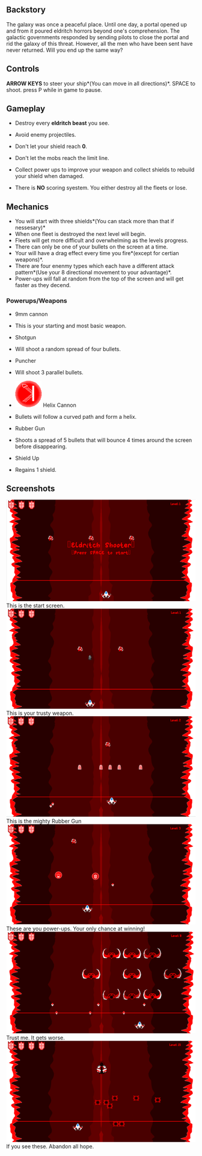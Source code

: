 ## Backstory
The galaxy was once a peaceful place. Until one day, a portal opened up 
and from it poured eldritch horrors beyond one's comprehension. The galactic 
governments responded by sending pilots to close the portal and rid the 
galaxy of this threat. However, all the men who have been sent have 
never returned. Will you end up the same way?

## Controls
**ARROW KEYS** to steer your ship*(You can move in all directions)*.
SPACE to shoot.
press P while in game to pause.

## Gameplay
* Destroy every **eldritch beast** you see.
* Avoid enemy projectiles.

* Don't let your shield reach **0**.
* Don't let the mobs reach the limit line.
* Collect power ups to improve your weapon and collect shields to rebuild your shield when damaged.

* There is **NO** scoring syestem. You either destroy all the fleets or lose. 

## Mechanics

* You will start with three shields*(You can stack more than that if nessesary)*
* When one fleet is destroyed the next level will begin.
* Fleets will get more difficult and overwhelming as the levels progress. 
* There can only be one of your bullets on the screen at a time.
* Your will have a drag effect every time you fire*(except for certian weapons)*.
* There are four enenmy types which each have a different attack pattern*(Use your 8 directional movement to your advantage)*.
* Power-ups will fall at random from the top of the screen and will get faster as they decend.

### Powerups/Weapons
* 9mm cannon
- This is your starting and most basic weapon.
* Shotgun
- Will shoot a random spread of four bullets.
* Puncher
- Will shoot 3 parallel bullets.
* ![alt text](https://github.com/lginn26/Eldritch-Shooter/blob/master/assets/images/bouncer_powerup.png) Helix Cannon
- Bullets will follow a curved path and form a helix.
* Rubber Gun
- Shoots a spread of 5 bullets that will bounce 4 times around the screen before disappearing. 
* Shield Up
- Regains 1 shield.

## Screenshots
![alt text](https://raw.githubusercontent.com/lginn26/Eldritch-Shooter/master/assets/images/EldritchShooter(1).PNG)
This is the start screen.
![alt text](https://raw.githubusercontent.com/lginn26/Eldritch-Shooter/master/assets/images/EldritchShooter(2).PNG)
This is your trusty weapon.
![alt text](https://raw.githubusercontent.com/lginn26/Eldritch-Shooter/master/assets/images/EldritchShooter(3).PNG)
This is the mighty Rubber Gun
![alt text](https://raw.githubusercontent.com/lginn26/Eldritch-Shooter/master/assets/images/EldritchShooter(4).PNG)
These are you power-ups. Your only chance at winning!
![alt text](https://raw.githubusercontent.com/lginn26/Eldritch-Shooter/master/assets/images/EldritchShooter(5).PNG)
Trust me. It gets worse.
![alt text](https://raw.githubusercontent.com/lginn26/Eldritch-Shooter/master/assets/images/EldritchShooter(6).PNG)
If you see these. Abandon all hope.

